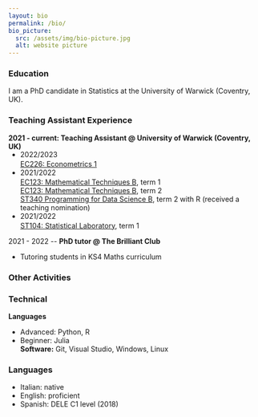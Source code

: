 ```yaml
---
layout: bio
permalink: /bio/
bio_picture:
  src: /assets/img/bio-picture.jpg
  alt: website picture
---
```

<h3>Education</h3>
<p>
  I am a PhD candidate in Statistics at the University of Warwick (Coventry, UK).
</p>

<h3>Teaching Assistant Experience</h3>
<p>
  <b> 2021 - current: Teaching Assistant @ University of Warwick (Coventry, UK)</b>
  <ul style="margin-top:-15px;">
    <li style="margin-bottom:-15px;"> 2022/2023 </li> <br />
         <a href="https://warwick.ac.uk/fac/soc/economics/current/modules/ec226/">EC226: Econometrics 1</a> <br /> 
    <li style="margin-bottom:-15px;"> 2021/2022 </li> <br />
         <a href="https://warwick.ac.uk/fac/soc/economics/current/modules/ec123/">EC123: Mathematical Techniques B</a>, term 1 <br />
         <a href="https://warwick.ac.uk/fac/soc/economics/current/modules/ec124">EC123: Mathematical Techniques B</a>, term 2 <br />
         <a href="https://warwick.ac.uk/fac/sci/statistics/currentstudents/modules/st3/st340/">ST340 Programming for Data Science B</a>, term 2 with R (received a teaching nomination) <br />
    <li style="margin-bottom:-15px;"> 2021/2022 </li> <br />
         <a href="https://warwick.ac.uk/fac/sci/statistics/currentstudents/modules/st1/st104/">ST104: Statistical Laboratory</a>, term 1 <br />
  </ul>
</p>


2021 - 2022 -- **PhD tutor @ The Brilliant Club** <br>
* Tutoring students in KS4 Maths curriculum <br>

<h3>Other Activities</h3>

<h3>Technical</h3>

**Languages**
* Advanced: Python, R
* Beginner: Julia <br>
**Software:** Git, Visual Studio, Windows, Linux

<h3>Languages</h3>

* Italian: native 
* English: proficient
* Spanish: DELE C1 level (2018)


